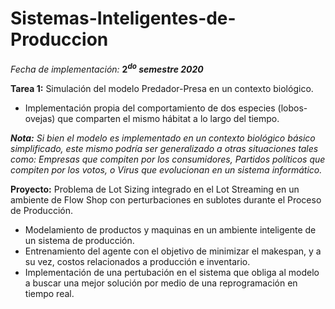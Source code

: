 # Sistemas-Inteligentes-de-Produccion

_Fecha de implementación:_ **$2^{do}$ _semestre 2020_**

**Tarea 1:** Simulación del modelo Predador-Presa en un contexto biológico.
- Implementación propia del comportamiento de dos especies (lobos-ovejas) que comparten el mismo hábitat a lo largo del tiempo.

_**Nota:** Si bien el modelo es implementado en un contexto biológico básico simplificado, este mismo podría ser generalizado a otras situaciones tales como: Empresas que compiten por los consumidores, Partidos políticos que compiten por los votos, o Virus que evolucionan en un sistema informático._

**Proyecto:** Problema de Lot Sizing integrado en el Lot Streaming en un ambiente de Flow Shop con perturbaciones en sublotes durante el Proceso de Producción.
- Modelamiento de productos y maquinas en un ambiente inteligente de un sistema de producción.
- Entrenamiento del agente con el objetivo de minimizar el makespan, y a su vez, costos relacionados a producción e inventario.
- Implementación de una pertubación en el sistema que obliga al modelo a buscar una mejor solución por medio de una reprogramación en tiempo real.
